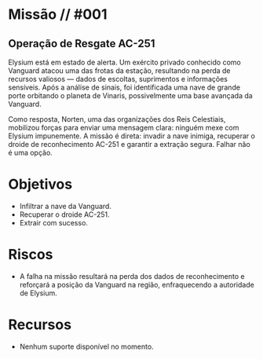 # Missão // #001
## Operação de Resgate AC-251

Elysium está em estado de alerta. Um exército privado conhecido como Vanguard atacou uma das frotas da estação, resultando na perda de recursos valiosos — dados de escoltas, suprimentos e informações sensíveis. Após a análise de sinais, foi identificada uma nave de grande porte orbitando o planeta de Vinaris, possivelmente uma base avançada da Vanguard.

Como resposta, Norten, uma das organizações dos Reis Celestiais, mobilizou forças para enviar uma mensagem clara: ninguém mexe com Elysium impunemente. A missão é direta: invadir a nave inimiga, recuperar o droide de reconhecimento AC-251 e garantir a extração segura. Falhar não é uma opção.

# Objetivos
- Infiltrar a nave da Vanguard.
- Recuperar o droide AC-251.
- Extrair com sucesso.

# Riscos
- A falha na missão resultará na perda dos dados de reconhecimento e reforçará a posição da Vanguard na região, enfraquecendo a autoridade de Elysium.

# Recursos
- Nenhum suporte disponível no momento.